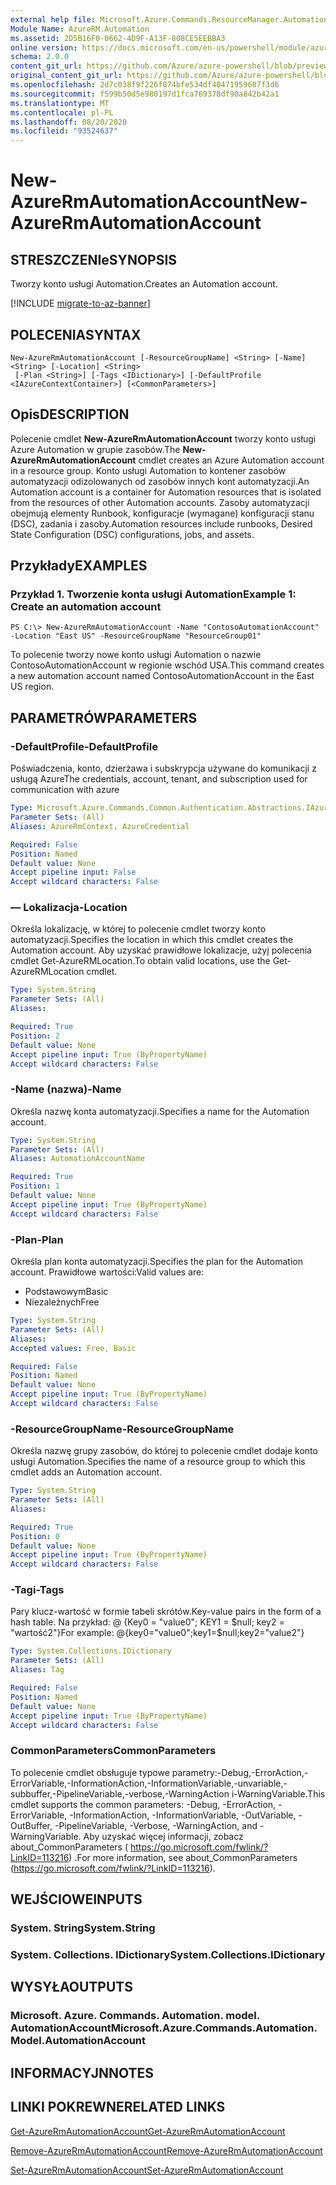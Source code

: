 ```yaml
---
external help file: Microsoft.Azure.Commands.ResourceManager.Automation.dll-Help.xml
Module Name: AzureRM.Automation
ms.assetid: 2D5B16F0-0662-4D9F-A13F-808CE5EEBBA3
online version: https://docs.microsoft.com/en-us/powershell/module/azurerm.automation/new-azurermautomationaccount
schema: 2.0.0
content_git_url: https://github.com/Azure/azure-powershell/blob/preview/src/ResourceManager/Automation/Commands.Automation/help/New-AzureRmAutomationAccount.md
original_content_git_url: https://github.com/Azure/azure-powershell/blob/preview/src/ResourceManager/Automation/Commands.Automation/help/New-AzureRmAutomationAccount.md
ms.openlocfilehash: 2d7c038f9f226f074bfe534df40471959607f3d6
ms.sourcegitcommit: f599b50d5e980197d1fca769378df90a842b42a1
ms.translationtype: MT
ms.contentlocale: pl-PL
ms.lasthandoff: 08/20/2020
ms.locfileid: "93524637"
---
```

# <span data-ttu-id="d47ea-101">New-AzureRmAutomationAccount</span><span class="sxs-lookup"><span data-stu-id="d47ea-101">New-AzureRmAutomationAccount</span></span>

## <span data-ttu-id="d47ea-102">STRESZCZENIe</span><span class="sxs-lookup"><span data-stu-id="d47ea-102">SYNOPSIS</span></span>
<span data-ttu-id="d47ea-103">Tworzy konto usługi Automation.</span><span class="sxs-lookup"><span data-stu-id="d47ea-103">Creates an Automation account.</span></span>

[!INCLUDE [migrate-to-az-banner](../../includes/migrate-to-az-banner.md)]

## <span data-ttu-id="d47ea-104">POLECENIA</span><span class="sxs-lookup"><span data-stu-id="d47ea-104">SYNTAX</span></span>

```
New-AzureRmAutomationAccount [-ResourceGroupName] <String> [-Name] <String> [-Location] <String>
 [-Plan <String>] [-Tags <IDictionary>] [-DefaultProfile <IAzureContextContainer>] [<CommonParameters>]
```

## <span data-ttu-id="d47ea-105">Opis</span><span class="sxs-lookup"><span data-stu-id="d47ea-105">DESCRIPTION</span></span>
<span data-ttu-id="d47ea-106">Polecenie cmdlet **New-AzureRmAutomationAccount** tworzy konto usługi Azure Automation w grupie zasobów.</span><span class="sxs-lookup"><span data-stu-id="d47ea-106">The **New-AzureRmAutomationAccount** cmdlet creates an Azure Automation account in a resource group.</span></span>
<span data-ttu-id="d47ea-107">Konto usługi Automation to kontener zasobów automatyzacji odizolowanych od zasobów innych kont automatyzacji.</span><span class="sxs-lookup"><span data-stu-id="d47ea-107">An Automation account is a container for Automation resources that is isolated from the resources of other Automation accounts.</span></span> <span data-ttu-id="d47ea-108">Zasoby automatyzacji obejmują elementy Runbook, konfiguracje (wymagane) konfiguracji stanu (DSC), zadania i zasoby.</span><span class="sxs-lookup"><span data-stu-id="d47ea-108">Automation resources include runbooks, Desired State Configuration (DSC) configurations, jobs, and assets.</span></span>

## <span data-ttu-id="d47ea-109">Przykłady</span><span class="sxs-lookup"><span data-stu-id="d47ea-109">EXAMPLES</span></span>

### <span data-ttu-id="d47ea-110">Przykład 1. Tworzenie konta usługi Automation</span><span class="sxs-lookup"><span data-stu-id="d47ea-110">Example 1: Create an automation account</span></span>
```
PS C:\> New-AzureRmAutomationAccount -Name "ContosoAutomationAccount" -Location "East US" -ResourceGroupName "ResourceGroup01"
```

<span data-ttu-id="d47ea-111">To polecenie tworzy nowe konto usługi Automation o nazwie ContosoAutomationAccount w regionie wschód USA.</span><span class="sxs-lookup"><span data-stu-id="d47ea-111">This command creates a new automation account named ContosoAutomationAccount in the East US region.</span></span>

## <span data-ttu-id="d47ea-112">PARAMETRÓW</span><span class="sxs-lookup"><span data-stu-id="d47ea-112">PARAMETERS</span></span>

### <span data-ttu-id="d47ea-113">-DefaultProfile</span><span class="sxs-lookup"><span data-stu-id="d47ea-113">-DefaultProfile</span></span>
<span data-ttu-id="d47ea-114">Poświadczenia, konto, dzierżawa i subskrypcja używane do komunikacji z usługą Azure</span><span class="sxs-lookup"><span data-stu-id="d47ea-114">The credentials, account, tenant, and subscription used for communication with azure</span></span>

```yaml
Type: Microsoft.Azure.Commands.Common.Authentication.Abstractions.IAzureContextContainer
Parameter Sets: (All)
Aliases: AzureRmContext, AzureCredential

Required: False
Position: Named
Default value: None
Accept pipeline input: False
Accept wildcard characters: False
```

### <span data-ttu-id="d47ea-115">— Lokalizacja</span><span class="sxs-lookup"><span data-stu-id="d47ea-115">-Location</span></span>
<span data-ttu-id="d47ea-116">Określa lokalizację, w której to polecenie cmdlet tworzy konto automatyzacji.</span><span class="sxs-lookup"><span data-stu-id="d47ea-116">Specifies the location in which this cmdlet creates the Automation account.</span></span>
<span data-ttu-id="d47ea-117">Aby uzyskać prawidłowe lokalizacje, użyj polecenia cmdlet Get-AzureRMLocation.</span><span class="sxs-lookup"><span data-stu-id="d47ea-117">To obtain valid locations, use the Get-AzureRMLocation cmdlet.</span></span>

```yaml
Type: System.String
Parameter Sets: (All)
Aliases:

Required: True
Position: 2
Default value: None
Accept pipeline input: True (ByPropertyName)
Accept wildcard characters: False
```

### <span data-ttu-id="d47ea-118">-Name (nazwa)</span><span class="sxs-lookup"><span data-stu-id="d47ea-118">-Name</span></span>
<span data-ttu-id="d47ea-119">Określa nazwę konta automatyzacji.</span><span class="sxs-lookup"><span data-stu-id="d47ea-119">Specifies a name for the Automation account.</span></span>

```yaml
Type: System.String
Parameter Sets: (All)
Aliases: AutomationAccountName

Required: True
Position: 1
Default value: None
Accept pipeline input: True (ByPropertyName)
Accept wildcard characters: False
```

### <span data-ttu-id="d47ea-120">-Plan</span><span class="sxs-lookup"><span data-stu-id="d47ea-120">-Plan</span></span>
<span data-ttu-id="d47ea-121">Określa plan konta automatyzacji.</span><span class="sxs-lookup"><span data-stu-id="d47ea-121">Specifies the plan for the Automation account.</span></span>
<span data-ttu-id="d47ea-122">Prawidłowe wartości:</span><span class="sxs-lookup"><span data-stu-id="d47ea-122">Valid values are:</span></span>
- <span data-ttu-id="d47ea-123">Podstawowym</span><span class="sxs-lookup"><span data-stu-id="d47ea-123">Basic</span></span>
- <span data-ttu-id="d47ea-124">Niezależnych</span><span class="sxs-lookup"><span data-stu-id="d47ea-124">Free</span></span>

```yaml
Type: System.String
Parameter Sets: (All)
Aliases:
Accepted values: Free, Basic

Required: False
Position: Named
Default value: None
Accept pipeline input: True (ByPropertyName)
Accept wildcard characters: False
```

### <span data-ttu-id="d47ea-125">-ResourceGroupName</span><span class="sxs-lookup"><span data-stu-id="d47ea-125">-ResourceGroupName</span></span>
<span data-ttu-id="d47ea-126">Określa nazwę grupy zasobów, do której to polecenie cmdlet dodaje konto usługi Automation.</span><span class="sxs-lookup"><span data-stu-id="d47ea-126">Specifies the name of a resource group to which this cmdlet adds an Automation account.</span></span>

```yaml
Type: System.String
Parameter Sets: (All)
Aliases:

Required: True
Position: 0
Default value: None
Accept pipeline input: True (ByPropertyName)
Accept wildcard characters: False
```

### <span data-ttu-id="d47ea-127">-Tagi</span><span class="sxs-lookup"><span data-stu-id="d47ea-127">-Tags</span></span>
<span data-ttu-id="d47ea-128">Pary klucz-wartość w formie tabeli skrótów.</span><span class="sxs-lookup"><span data-stu-id="d47ea-128">Key-value pairs in the form of a hash table.</span></span> <span data-ttu-id="d47ea-129">Na przykład: @ {Key0 = "value0"; KEY1 = $null; key2 = "wartość2"}</span><span class="sxs-lookup"><span data-stu-id="d47ea-129">For example: @{key0="value0";key1=$null;key2="value2"}</span></span>

```yaml
Type: System.Collections.IDictionary
Parameter Sets: (All)
Aliases: Tag

Required: False
Position: Named
Default value: None
Accept pipeline input: True (ByPropertyName)
Accept wildcard characters: False
```

### <span data-ttu-id="d47ea-130">CommonParameters</span><span class="sxs-lookup"><span data-stu-id="d47ea-130">CommonParameters</span></span>
<span data-ttu-id="d47ea-131">To polecenie cmdlet obsługuje typowe parametry:-Debug,-ErrorAction,-ErrorVariable,-InformationAction,-InformationVariable,-unvariable,-subbuffer,-PipelineVariable,-verbose,-WarningAction i-WarningVariable.</span><span class="sxs-lookup"><span data-stu-id="d47ea-131">This cmdlet supports the common parameters: -Debug, -ErrorAction, -ErrorVariable, -InformationAction, -InformationVariable, -OutVariable, -OutBuffer, -PipelineVariable, -Verbose, -WarningAction, and -WarningVariable.</span></span> <span data-ttu-id="d47ea-132">Aby uzyskać więcej informacji, zobacz about_CommonParameters ( https://go.microsoft.com/fwlink/?LinkID=113216) .</span><span class="sxs-lookup"><span data-stu-id="d47ea-132">For more information, see about_CommonParameters (https://go.microsoft.com/fwlink/?LinkID=113216).</span></span>

## <span data-ttu-id="d47ea-133">WEJŚCIOWE</span><span class="sxs-lookup"><span data-stu-id="d47ea-133">INPUTS</span></span>

### <span data-ttu-id="d47ea-134">System. String</span><span class="sxs-lookup"><span data-stu-id="d47ea-134">System.String</span></span>

### <span data-ttu-id="d47ea-135">System. Collections. IDictionary</span><span class="sxs-lookup"><span data-stu-id="d47ea-135">System.Collections.IDictionary</span></span>

## <span data-ttu-id="d47ea-136">WYSYŁA</span><span class="sxs-lookup"><span data-stu-id="d47ea-136">OUTPUTS</span></span>

### <span data-ttu-id="d47ea-137">Microsoft. Azure. Commands. Automation. model. AutomationAccount</span><span class="sxs-lookup"><span data-stu-id="d47ea-137">Microsoft.Azure.Commands.Automation.Model.AutomationAccount</span></span>

## <span data-ttu-id="d47ea-138">INFORMACYJN</span><span class="sxs-lookup"><span data-stu-id="d47ea-138">NOTES</span></span>

## <span data-ttu-id="d47ea-139">LINKI POKREWNE</span><span class="sxs-lookup"><span data-stu-id="d47ea-139">RELATED LINKS</span></span>

[<span data-ttu-id="d47ea-140">Get-AzureRmAutomationAccount</span><span class="sxs-lookup"><span data-stu-id="d47ea-140">Get-AzureRmAutomationAccount</span></span>](./Get-AzureRmAutomationAccount.md)

[<span data-ttu-id="d47ea-141">Remove-AzureRmAutomationAccount</span><span class="sxs-lookup"><span data-stu-id="d47ea-141">Remove-AzureRmAutomationAccount</span></span>](./Remove-AzureRmAutomationAccount.md)

[<span data-ttu-id="d47ea-142">Set-AzureRmAutomationAccount</span><span class="sxs-lookup"><span data-stu-id="d47ea-142">Set-AzureRmAutomationAccount</span></span>](./Set-AzureRmAutomationAccount.md)
